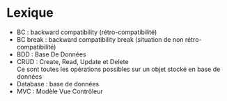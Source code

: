 # Lexique

- BC : backward compatibility (rétro-compatibilité)
- BC break : backward compatibility break (situation de non rétro-compatibilité)
- BDD : Base De Données
- CRUD : Create, Read, Update et Delete  
  Ce sont toutes les opérations possibles sur un objet stocké en base de données  
- Database : base de données
- MVC : Modèle Vue Contrôleur
